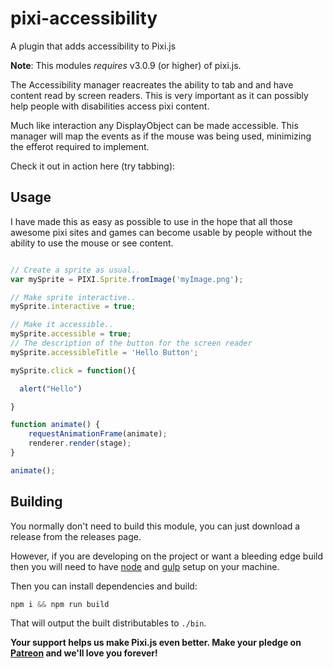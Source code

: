 # pixi-accessibility

A plugin that adds accessibility to Pixi.js

**Note**: This modules *requires* v3.0.9 (or higher) of pixi.js.

The Accessibility manager reacreates the ability to tab and and have content read by screen readers. This is very important as it can possibly help people with disabilities access pixi content.

Much like interaction any DisplayObject can be made accessible. This manager will map the events as if the mouse was being used, minimizing the efferot required to implement.

Check it out in action here (try tabbing):

[demo]: http://www.goodboydigital.com/pixijs/accessibility/accessibility.html

## Usage

I have made this as easy as possible to use in the hope that all those awesome pixi sites and games can become usable by people without the ability to use the mouse or see content.


```js

// Create a sprite as usual..
var mySprite = PIXI.Sprite.fromImage('myImage.png');

// Make sprite interactive..
mySprite.interactive = true;

// Make it accessible..
mySprite.accessible = true;
// The description of the button for the screen reader
mySprite.accessibleTitle = 'Hello Button';

mySprite.click = function(){

  alert("Hello")

}

function animate() {
    requestAnimationFrame(animate);
    renderer.render(stage);
}

animate();

```

## Building

You normally don't need to build this module, you can just download a release from the
releases page.

However, if you are developing on the project or want a bleeding edge build then you
will need to have [node][node] and [gulp][gulp] setup on your machine.

Then you can install dependencies and build:

```js
npm i && npm run build
```

That will output the built distributables to `./bin`.

[node]:       http://nodejs.org/
[gulp]:       http://gulpjs.com/

**Your support helps us make Pixi.js even better. Make your pledge on [Patreon](https://www.patreon.com/user?u=2384552&ty=h&u=2384552) and we'll love you forever!**
